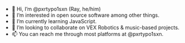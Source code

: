 - 👋 Hi, I’m @pxrtypo1sxn  (Ray, he/him) 
- 👀 I’m interested in open source software among other things.
- 🌱 I’m currently learning JavaScript. 
- 💞️ I’m looking to collaborate on VEX Robotics & music-based projects.
- 📫 You can reach me through most platforms at @pxrtypo1sxn. 

<!---
pxrtypo1sxn/pxrtypo1sxn is a ✨ special ✨ repository because its `README.md` (this file) appears on your GitHub profile.
You can click the Preview link to take a look at your changes.
--->
